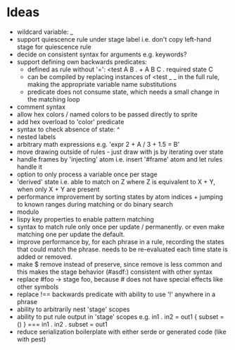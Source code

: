 # Ideas
- wildcard variable: _
- support quiescence rule under stage label i.e. don't copy left-hand stage for quiescence rule
- decide on consistent syntax for arguments e.g. keywords?
- support defining own backwards predicates:
  - defined as rule without '=': <test A B . + A B C . required state C
  - can be compiled by replacing instances of <test _ _ in the full rule, making the appropriate variable name substitutions
  - predicate does not consume state, which needs a small change in the matching loop
- comment syntax
- allow hex colors / named colors to be passed directly to sprite
- add hex overload to 'color' predicate
- syntax to check absence of state: ^
- nested labels
- arbitrary math expressions e.g. 'expr 2 + A / 3 + 1.5 = B'
- move drawing outside of rules - just draw with js by iterating over state
- handle frames by 'injecting' atom i.e. insert '#frame' atom and let rules handle it
- option to only process a variable once per stage
- 'derived' state i.e. able to match on Z where Z is equivalent to X + Y, when only X + Y are present
- performance improvement by sorting states by atom indices + jumping to known ranges during matching or do binary search
- modulo
- lispy key properties to enable pattern matching
- syntax to match rule only once per update / permanently. or even make matching one per update the default.
- improve performance by, for each phrase in a rule, recording the states that could match the phrase. needs to be re-evaluated each time state is added or removed.
- make $ remove instead of preserve, since remove is less common and this makes the stage behavior (#asdf:) consistent with other syntax
- replace #foo -> stage foo, because # does not have special effects like other symbols
- replace !== backwards predicate with ability to use '!' anywhere in a phrase
- ability to arbitrarily nest 'stage' scopes
- ability to put rule output in 'stage' scopes e.g. in1 . in2 = out1 { subset = () } === in1 . in2 . subset = out1
- reduce serialization boilerplate with either serde or generated code (like with pest)

